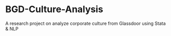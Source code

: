 # BGD-Culture-Analysis
A research project on analyze corporate culture from Glassdoor using Stata &amp; NLP
